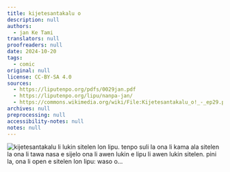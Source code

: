 ```yaml
---
title: kijetesantakalu o
description: null
authors:
  - jan Ke Tami
translators: null
proofreaders: null
date: 2024-10-20
tags:
  - comic
original: null
license: CC-BY-SA 4.0
sources:
  - https://liputenpo.org/pdfs/0029jan.pdf
  - https://liputenpo.org/lipu/nanpa-jan/
  - https://commons.wikimedia.org/wiki/File:Kijetesantakalu_o!_-_ep29.png
archives: null
preprocessing: null
accessibility-notes: null
notes: null
---
```


<!-- TODO: add alt text -->
![kijetesantakalu li lukin sitelen lon lipu. tenpo suli la ona li kama ala sitelen la ona li tawa nasa e sijelo ona li awen lukin e lipu li awen lukin sitelen. pini la, ona li open e sitelen lon lipu: waso o...](https://upload.wikimedia.org/wikipedia/commons/c/cb/Kijetesantakalu_o%21_-_ep29.png)